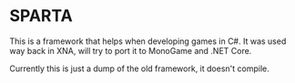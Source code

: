 # SPARTA

This is a framework that helps when developing games in C#. It was used way back in XNA, will try to port it to MonoGame and .NET Core.

Currently this is just a dump of the old framework, it doesn't compile.